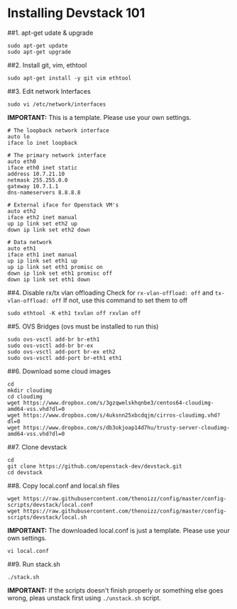 Installing Devstack 101
=======================

##1. apt-get udate & upgrade
```
sudo apt-get update
sudo apt-get upgrade
```

##2. Install git, vim, ethtool
```
sudo apt-get install -y git vim ethtool
```

##3. Edit network Interfaces
```
sudo vi /etc/network/interfaces
```

**IMPORTANT:** This is a template. Please use your own settings.
```
# The loopback network interface
auto lo
iface lo inet loopback

# The primary network interface
auto eth0
iface eth0 inet static
address 10.7.21.10
netmask 255.255.0.0
gateway 10.7.1.1
dns-nameservers 8.8.8.8

# External iface for Openstack VM's
auto eth2
iface eth2 inet manual
up ip link set eth2 up
down ip link set eth2 down

# Data network
auto eth1
iface eth1 inet manual
up ip link set eth1 up
up ip link set eth1 promisc on
down ip link set eth1 promisc off
down ip link set eth1 down
```

##4. Disable rx/tx vlan offloading
Check for ```rx-vlan-offload: off``` and ```tx-vlan-offload: off```
If not, use this command to set them to off
```
sudo ethtool -K eth1 txvlan off rxvlan off
```

##5. OVS Bridges (ovs must be installed to run this)
```
sudo ovs-vsctl add-br br-eth1
sudo ovs-vsctl add-br br-ex
sudo ovs-vsctl add-port br-ex eth2
sudo ovs-vsctl add-port br-eth1 eth1
```

##6. Download some cloud images
```
cd
mkdir cloudimg
cd cloudimg
wget https://www.dropbox.com/s/3gzqwelskhqnbe3/centos64-cloudimg-amd64-vss.vhd?dl=0
wget https://www.dropbox.com/s/4uksnn25xbcdqjm/cirros-cloudimg.vhd?dl=0
wget https://www.dropbox.com/s/db3okjoap14d7hu/trusty-server-cloudimg-amd64-vss.vhd?dl=0
```
 
##7. Clone devstack
```
cd
git clone https://github.com/openstack-dev/devstack.git
cd devstack
```

##8. Copy local.conf and local.sh files
```
wget https://raw.githubusercontent.com/thenoizz/config/master/config-scripts/devstack/local.conf
wget https://raw.githubusercontent.com/thenoizz/config/master/config-scripts/devstack/local.sh
```

**IMPORTANT:** The downloaded local.conf is just a template. Please use your own settings.
```
vi local.conf
```

##9. Run stack.sh
```
./stack.sh
```
**IMPORTANT:** If the scripts doesn't finish properly or something else goes wrong, pleas unstack first using ```./unstack.sh``` script.





